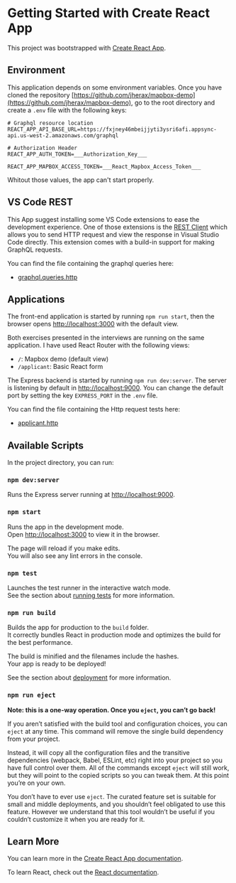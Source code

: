 # Getting Started with Create React App

This project was bootstrapped with
[Create React App](https://github.com/facebook/create-react-app).

## Environment

This application depends on some environment variables. Once you have cloned the
repository
[https://github.com/jherax/mapbox-demo](https://github.com/jherax/mapbox-demo),
go to the root directory and create a `.env` file with the following keys:

```properties
# Graphql resource location
REACT_APP_API_BASE_URL=https://fxjney46mbeijjyti3ysri6afi.appsync-api.us-west-2.amazonaws.com/graphql

# Authorization Header
REACT_APP_AUTH_TOKEN=___Authorization_Key___

REACT_APP_MAPBOX_ACCESS_TOKEN=___React_Mapbox_Access_Token___
```

Whitout those values, the app can't start properly.

## VS Code REST

This App suggest installing some VS Code extensions to ease the development
experience. One of those extensions is the
[REST Client](https://github.com/Huachao/vscode-restclient#making-graphql-request)
which allows you to send HTTP request and view the response in Visual Studio
Code directly. This extension comes with a build-in support for making GraphQL
requests.

You can find the file containing the graphql queries here:

- [graphql.queries.http](src/views/Rentalscape/services/__tests__/graphql.queries.http)

## Applications

The front-end application is started by running `npm run start`, then the
browser opens [http://localhost:3000](http://localhost:3000) with the default
view.

Both exercises presented in the interviews are running on the same application.
I have used React Router with the following views:

- `/`: Mapbox demo (default view)
- `/applicant`: Basic React form

The Express backend is started by running `npm run dev:server`. The server is
listening by default in [http://localhost:9000](http://localhost:9000). You can
change the default port by setting the key `EXPRESS_PORT` in the `.env` file.

You can find the file containing the Http request tests here:

- [applicant.http](backend/__tests__/applicant.http)

## Available Scripts

In the project directory, you can run:

### `npm dev:server`

Runs the Express server running at
[http://localhost:9000](http://localhost:9000).

### `npm start`

Runs the app in the development mode.\
Open [http://localhost:3000](http://localhost:3000) to view it in the browser.

The page will reload if you make edits.\
You will also see any lint errors in the console.

### `npm test`

Launches the test runner in the interactive watch mode.\
See the section about [running tests](https://facebook.github.io/create-react-app/docs/running-tests)
for more information.

### `npm run build`

Builds the app for production to the `build` folder.\
It correctly bundles React in production mode and optimizes the build for the best
performance.

The build is minified and the filenames include the hashes.\
Your app is ready to be deployed!

See the section about
[deployment](https://facebook.github.io/create-react-app/docs/deployment) for
more information.

### `npm run eject`

**Note: this is a one-way operation. Once you `eject`, you can’t go back!**

If you aren’t satisfied with the build tool and configuration choices, you can
`eject` at any time. This command will remove the single build dependency from
your project.

Instead, it will copy all the configuration files and the transitive
dependencies (webpack, Babel, ESLint, etc) right into your project so you have
full control over them. All of the commands except `eject` will still work, but
they will point to the copied scripts so you can tweak them. At this point
you’re on your own.

You don’t have to ever use `eject`. The curated feature set is suitable for
small and middle deployments, and you shouldn’t feel obligated to use this
feature. However we understand that this tool wouldn’t be useful if you couldn’t
customize it when you are ready for it.

## Learn More

You can learn more in the
[Create React App documentation](https://facebook.github.io/create-react-app/docs/getting-started).

To learn React, check out the [React documentation](https://reactjs.org/).
